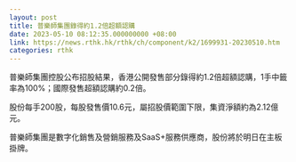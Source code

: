 ```yaml
---
layout: post
title: 普樂師集團錄得約1.2倍超額認購
date: 2023-05-10 08:12:35.000000000 +08:00
link: https://news.rthk.hk/rthk/ch/component/k2/1699931-20230510.htm
categories: rthk
---
```


普樂師集團控股公布招股結果，香港公開發售部分錄得約1.2倍超額認購，1手中籤率為100%；國際發售超額認購約0.2倍。

股份每手200股，每股發售價10.6元，屬招股價範圍下限，集資淨額約為2.12億元。

普樂師集團是數字化銷售及營銷服務及SaaS+服務供應商，股份將於明日在主板掛牌。
